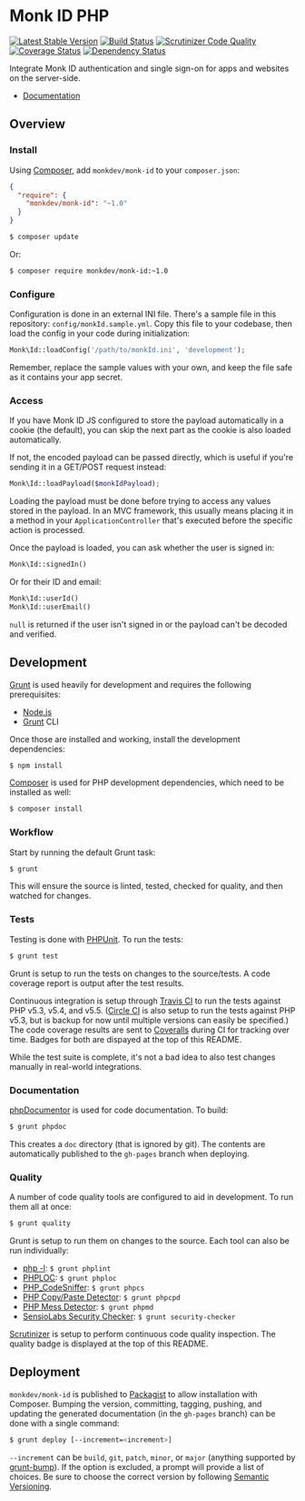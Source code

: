 Monk ID PHP
===========

[![Latest Stable Version](https://img.shields.io/packagist/v/monkdev/monk-id.svg?style=flat)](https://packagist.org/packages/monkdev/monk-id)
[![Build Status](https://img.shields.io/travis/MonkDev/monk-id-php/dev.svg?style=flat)](https://travis-ci.org/MonkDev/monk-id-php)
[![Scrutinizer Code Quality](https://img.shields.io/scrutinizer/g/MonkDev/monk-id-php/dev.svg?style=flat)](https://scrutinizer-ci.com/g/MonkDev/monk-id-php/?branch=dev)
[![Coverage Status](https://img.shields.io/coveralls/MonkDev/monk-id-php/dev.svg?style=flat)](https://coveralls.io/r/MonkDev/monk-id-php?branch=dev)
[![Dependency Status](https://img.shields.io/gemnasium/MonkDev/monk-id-php.svg?style=flat)](https://gemnasium.com/MonkDev/monk-id-php)

Integrate Monk ID authentication and single sign-on for apps and websites on the
server-side.

*   [Documentation](http://monkdev.github.io/monk-id-php/classes/Monk.Id.html)

Overview
--------

### Install

Using [Composer](http://getcomposer.org), add `monkdev/monk-id` to your
`composer.json`:

```json
{
  "require": {
    "monkdev/monk-id": "~1.0"
  }
}
```

```bash
$ composer update
```

Or:

```bash
$ composer require monkdev/monk-id:~1.0
```

### Configure

Configuration is done in an external INI file. There's a sample file in this
repository: `config/monkId.sample.yml`. Copy this file to your codebase, then
load the config in your code during initialization:

```php
Monk\Id::loadConfig('/path/to/monkId.ini', 'development');
```

Remember, replace the sample values with your own, and keep the file safe as it
contains your app secret.

### Access

If you have Monk ID JS configured to store the payload automatically in a cookie
(the default), you can skip the next part as the cookie is also loaded
automatically.

If not, the encoded payload can be passed directly, which is useful if you're
sending it in a GET/POST request instead:

```php
Monk\Id::loadPayload($monkIdPayload);
```

Loading the payload must be done before trying to access any values stored in
the payload. In an MVC framework, this usually means placing it in a method in
your `ApplicationController` that's executed before the specific action is
processed.

Once the payload is loaded, you can ask whether the user is signed in:

```php
Monk\Id::signedIn()
```

Or for their ID and email:

```php
Monk\Id::userId()
Monk\Id::userEmail()
```

`null` is returned if the user isn't signed in or the payload can't be decoded
and verified.

Development
-----------

[Grunt](http://gruntjs.com) is used heavily for development and requires the
following prerequisites:

*   [Node.js](http://nodejs.org)
*   [Grunt](http://gruntjs.com) CLI

Once those are installed and working, install the development dependencies:

```bash
$ npm install
```

[Composer](http://getcomposer.org) is used for PHP development dependencies,
which need to be installed as well:

```bash
$ composer install
```

### Workflow

Start by running the default Grunt task:

```bash
$ grunt
```

This will ensure the source is linted, tested, checked for quality, and then
watched for changes.

### Tests

Testing is done with [PHPUnit](http://phpunit.de). To run the tests:

```bash
$ grunt test
```

Grunt is setup to run the tests on changes to the source/tests. A code coverage
report is output after the test results.

Continuous integration is setup through [Travis CI](https://travis-ci.org/MonkDev/monk-id-php)
to run the tests against PHP v5.3, v5.4, and v5.5.
([Circle CI](https://circleci.com/gh/MonkDev/monk-id-php) is also setup to run
the tests against PHP v5.3, but is backup for now until multiple versions can
easily be specified.) The code coverage results are sent to [Coveralls](https://coveralls.io/r/MonkDev/monk-id-php)
during CI for tracking over time. Badges for both are dispayed at the top of
this README.

While the test suite is complete, it's not a bad idea to also test changes
manually in real-world integrations.

### Documentation

[phpDocumentor](http://phpdoc.org) is used for code documentation. To build:

```bash
$ grunt phpdoc
```

This creates a `doc` directory (that is ignored by git). The contents are
automatically published to the `gh-pages` branch when deploying.

### Quality

A number of code quality tools are configured to aid in development. To run them
all at once:

```bash
$ grunt quality
```

Grunt is setup to run them on changes to the source. Each tool can also be run
individually:

*   [php -l](http://www.php.net/manual/en/function.php-check-syntax.php):
    `$ grunt phplint`
*   [PHPLOC](https://github.com/sebastianbergmann/phploc): `$ grunt phploc`
*   [PHP_CodeSniffer](https://github.com/squizlabs/PHP_CodeSniffer):
    `$ grunt phpcs`
*   [PHP Copy/Paste Detector](https://github.com/sebastianbergmann/phpcpd):
    `$ grunt phpcpd`
*   [PHP Mess Detector](http://phpmd.org): `$ grunt phpmd`
*   [SensioLabs Security Checker](https://github.com/sensiolabs/security-checker):
    `$ grunt security-checker`

[Scrutinizer](https://scrutinizer-ci.com/g/MonkDev/monk-id-php) is setup to
perform continuous code quality inspection. The quality badge is displayed at
the top of this README.

Deployment
----------

`monkdev/monk-id` is published to [Packagist](https://packagist.org) to allow
installation with Composer. Bumping the version, committing, tagging, pushing,
and updating the generated documentation (in the `gh-pages` branch) can be done
with a single command:

```bash
$ grunt deploy [--increment=<increment>]
```

`--increment` can be `build`, `git`, `patch`, `minor`, or `major` (anything
supported by [grunt-bump](https://github.com/vojtajina/grunt-bump)). If the
option is excluded, a prompt will provide a list of choices. Be sure to choose
the correct version by following [Semantic Versioning](http://semver.org).
